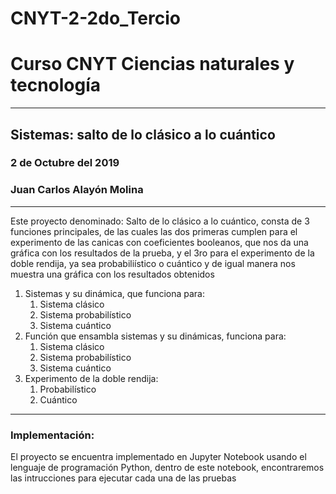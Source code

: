 # CNYT-2-2do_Tercio
# Curso CNYT Ciencias naturales y tecnología
---
## Sistemas: salto de lo clásico a lo cuántico
### 2 de Octubre del 2019
### Juan Carlos Alayón Molina
---
Este proyecto denominado: Salto de lo clásico a lo cuántico, consta de 3 funciones principales, de las cuales las dos primeras cumplen para el experimento de las canicas con coeficientes booleanos, que nos da una gráfica con los resultados de la prueba, y el 3ro para el experimento de la doble rendija, ya sea probabiliístico o cuántico y de igual manera nos muestra una gráfica con los resultados obtenidos

1. Sistemas y su dinámica, que funciona para:
    1. Sistema clásico
    2. Sistema probabilístico
    3. Sistema cuántico
2. Función que ensambla sistemas y su dinámicas, funciona para:
    1. Sistema clásico
    2. Sistema probabilístico
    3. Sistema cuántico
3. Experimento de la doble rendija:
    1. Probabilístico
    2. Cuántico
---
### Implementación:

El proyecto se encuentra implementado en Jupyter Notebook usando el lenguaje de programación Python, dentro de este notebook, encontraremos las intrucciones para ejecutar cada una de las pruebas
